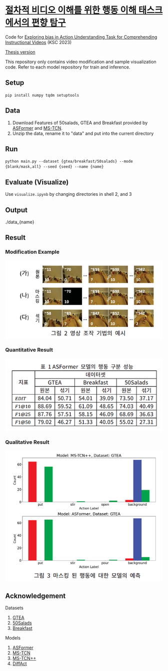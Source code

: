 # [절차적 비디오 이해를 위한 행동 이해 태스크에서의 편향 탐구](https://www.dbpia.co.kr/journal/articleDetail?nodeId=NODE11705159)
Code for [Exploring bias in Action Understanding Task for Comprehending Instructional Videos](https://www.dbpia.co.kr/journal/articleDetail?nodeId=NODE11705159) (KSC 2023)

[Thesis version](https://snu-primo.hosted.exlibrisgroup.com/primo-explore/fulldisplay?docid=82SNU_INST51953513730002591&context=L&vid=82SNU&lang=ko_KR&search_scope=THESIS&adaptor=Local%20Search%20Engine&tab=thesis&query=creator,contains,%EA%B9%80%EC%A3%BC%EC%B0%AC,AND&mode=advanced&offset=0)

This repository only contains video modification and sample visualization code. Refer to each model repository for train and inference.

## Setup
`pip install numpy tqdm setuptools`

## Data
1. Download Features of 50salads, GTEA and Breakfast provided by [ASFormer](https://github.com/ChinaYi/ASFormer) and [MS-TCN](https://github.com/yabufarha/ms-tcn).
2. Unzip the data, rename it to "data" and put into the current directory

## Run
`python main.py --dataset {gtea/breakfast/50salads} --mode {blank/mask,all} --seed {seed} --name {name}`

## Evaluate (Visualize)
Use `visualize.ipynb` by changing directories in shell 2, and 3

## Output
./data_{name}

## Result
### Modification Example
![Modification](images/modification.png)
### Quantitative Result
![Quantitative](images/quantitative.png)
### Qualitative Result
![Qualitative](images/qualitative.png)

## Acknowledgement
Datasets
1. [GTEA](https://cbs.ic.gatech.edu/fpv/)
2. [50Salads](https://cvip.computing.dundee.ac.uk/datasets/foodpreparation/50salads/)
3. [Breakfast](https://serre-lab.clps.brown.edu/resource/breakfast-actions-dataset/)

Models
1. [ASFormer](https://github.com/ChinaYi/ASFormer)
2. [MS-TCN](https://github.com/yabufarha/ms-tcn)
3. [MS-TCN++](https://github.com/sj-li/MS-TCN2)
4. [DiffAct](https://github.com/Finspire13/DiffAct)
